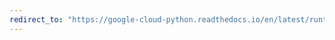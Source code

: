 ```yaml
---
redirect_to: "https://google-cloud-python.readthedocs.io/en/latest/runtimeconfig/usage.html"
---
```

